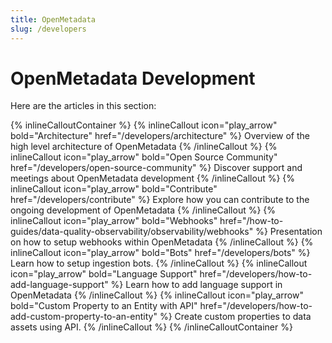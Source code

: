 ```yaml
---
title: OpenMetadata
slug: /developers
---
```


# OpenMetadata Development

Here are the articles in this section:

{% inlineCalloutContainer %}
  {% inlineCallout
    icon="play_arrow"
    bold="Architecture"
    href="/developers/architecture" %}
    Overview of the high level architecture of OpenMetadata 
  {% /inlineCallout %}
  {% inlineCallout
    icon="play_arrow"
    bold="Open Source Community"
    href="/developers/open-source-community" %}
    Discover support and meetings about OpenMetadata development 
  {% /inlineCallout %}
  {% inlineCallout
    icon="play_arrow"
    bold="Contribute"
    href="/developers/contribute" %}
    Explore how you can contribute to the ongoing development of OpenMetadata
  {% /inlineCallout %}
  {% inlineCallout
    icon="play_arrow"
    bold="Webhooks"
    href="/how-to-guides/data-quality-observability/observability/webhooks" %}
    Presentation on how to setup webhooks within OpenMetadata
  {% /inlineCallout %}
  {% inlineCallout
    icon="play_arrow"
    bold="Bots"
    href="/developers/bots" %}
    Learn how to setup ingestion bots.
  {% /inlineCallout %}
  {% inlineCallout
    icon="play_arrow"
    bold="Language Support"
    href="/developers/how-to-add-language-support" %}
    Learn how to add language support in OpenMetadata
  {% /inlineCallout %}
    {% inlineCallout
    icon="play_arrow"
    bold="Custom Property to an Entity with API"
    href="/developers/how-to-add-custom-property-to-an-entity" %}
    Create custom properties to data assets using API.
  {% /inlineCallout %}
{% /inlineCalloutContainer %}
